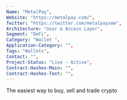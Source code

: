 ```yaml
--- 
Name: "MetalPay", 
Website: "https://metalpay.com/", 
Twitter: "https://twitter.com/metalpaysme", 
Architecture: "User & Access Layer",
Segment: "DeFi",
Category: "Wallet ",
Application-Category: "",
Tags: "Wallets",
Contact: "",
Project-Status: "Live - Active",
Contract-Hashes-Main: "",
Contract-Hashes-Test: "",
--- 
```

<!--lang:en--> 
The easiest way to buy, sell and trade crypto
<!--lang:es--] 
La forma más fácil de comprar, vender e intercambiar criptomonedas
<!--lang:de--] 
Der einfachste Weg, Krypto zu kaufen, zu verkaufen und zu handeln
<!--lang:fr--] 
Le moyen le plus simple d'acheter, de vendre et d'échanger des cryptos
<!--lang:pl--] 
Najłatwiejszy sposób kupowania, sprzedawania i handlu kryptowalutami
<!--lang:uk--] 
Найпростіший спосіб купувати, продавати та торгувати криптовалютою
[!--lang:*--> 
